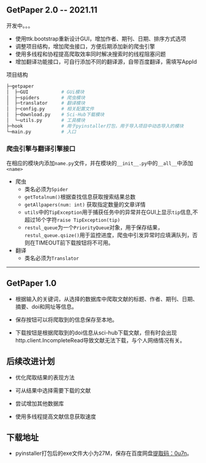

## GetPaper 2.0 -- 2021.11

开发中。。。

* 使用ttk.bootstrap重新设计GUI，增加作者、期刊、日期、排序方式选项
* 调整项目结构，增加爬虫接口，方便后期添加新的爬虫引擎
* 使用多线程和协程提高爬取效率同时解决搜索时的线程阻塞问题
* 增加翻译功能接口，可自行添加不同的翻译源，自带百度翻译，需填写AppId

项目结构
```bash
├─getpaper
│  ├─GUI            # GUi模块
│  ├─spiders        # 爬虫模块
│  ├─translator     # 翻译模块
│  ├─config.py      # 相关配置文件
│  ├─download.py    # Sci-Hub下载模块
│  └─utils.py       # 工具模块
├─hook              # 用于pyinstaller打包，用于导入项目中动态导入的模块
└─main.py           # 入口
```
### 爬虫引擎与翻译引擎接口
在相应的模块内添加`name.py`文件，并在模块的`__init__.py`中的`__all__`中添加`<name>`

* 爬虫
  * 类名必须为`Spider`
  * `getTotalnum()`根据查找信息获取搜索结果总数
  * `getAllpapers(num: int)` 获取指定数量的文章详情
  * `utils`中的`TipException`用于捕获任务中的异常并在GUI上显示`tip`信息,不超过16个字符`raise TipException(tip)` 
  * `restul_queue`为一个`PriorityQueue`对象，用于保存结果，`restul_queue.qsize()`用于监控进度，爬虫中引发异常时应填满队列，否则在TIMEOUT前下载按钮将不可用。
* 翻译
  * 类名必须为`Translator`
---


## GetPaper 1.0
* 根据输入的关键词，从选择的数据库中爬取文献的标题、作者、期刊、日期、摘要、doi和网址等信息。

* 保存按钮可以将爬取到的信息保存至本地。

* 下载按钮是根据爬取到的doi信息从sci-hub下载文献，但有时会出现http.client.IncompleteRead导致文献无法下载，与个人网络情况有关。

## 后续改进计划
* 优化爬取结果的表现方法

* 可从结果中选择需要下载的文献

* 尝试增加其他数据库

* 使用多线程提高文献信息获取速度

## 下载地址
* pyinstaller打包后的exe文件大小为27M，保存在百度网盘[提取码：0u7n](https://pan.baidu.com/s/1NOjpPXyvy3kmJOIpUHXoHg)。

